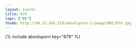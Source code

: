 ```yaml
--- 
layout: sieutv
title: 679
tags: ["0k"]
thumb: http://94.23.248.219/absoluporn-1/image/002/679.jpg
---
```

{% include absoluporn key="679" %} 
